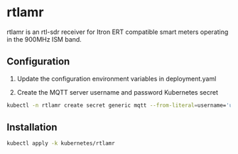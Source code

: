 # rtlamr

rtlamr is an rtl-sdr receiver for Itron ERT compatible smart meters operating in the 900MHz ISM band.

## Configuration

1. Update the configuration environment variables in deployment.yaml

2. Create the MQTT server username and password Kubernetes secret
```bash
kubectl -n rtlamr create secret generic mqtt --from-literal=username='user' --from-literal=password='password'
```

## Installation

```bash
kubectl apply -k kubernetes/rtlamr
```